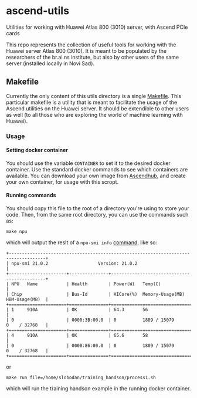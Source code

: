 # ascend-utils
Utilities for working with Huawei Atlas 800 (3010) server, with Ascend PCIe cards

This repo represents the collection of useful tools for working with the Huawei server
Atlas 800 (3010). It is meant to be populated by the researchers of the br.ai.ns
institute, but also by other users of the same server (installed locally in Novi Sad).

## Makefile
Currently the only content of this utils directory is a single [Makefile](https://opensource.com/article/18/8/what-how-makefile).
This particular makefile is a utility that is meant to facilitate the usage of the
Ascend utilities on the Huawei server. It should be extendible to other users as well
(to all those who are exploring the world of machine learning with Huawei).

### Usage

#### Setting docker container
You should use the variable `CONTAINER` to set it to the desired docker container.
Use the standard docker commands to see which containers are available. You can download
your own image from [Ascendhub](https://ascendhub.huawei.com/#/index), and create your own container, for usage with this scropt.

#### Running commands
You should copy this file to the root of a directory you're using to store your code.
Then, from the same root directory, you can use the commands such as:

```
make npu
```
which will output the reslt of a `npu-smi info` [command](https://support.huawei.com/enterprise/en/doc/EDOC1100133280/52956c41/npu-smi-commands), like so:
```
+------------------------------------------------------------------------------------+
| npu-smi 21.0.2                   Version: 21.0.2                                   |
+----------------------+---------------+---------------------------------------------+
| NPU   Name           | Health        | Power(W)   Temp(C)                          |
| Chip                 | Bus-Id        | AICore(%)  Memory-Usage(MB)  HBM-Usage(MB)  |
+======================+===============+=============================================+
| 1     910A           | OK            | 64.3       56                               |
| 0                    | 0000:3B:00.0  | 0          1809 / 15079      0    / 32768   |
+======================+===============+=============================================+
| 4     910A           | OK            | 65.6       58                               |
| 0                    | 0000:86:00.0  | 0          1809 / 15079      0    / 32768   |
+======================+===============+=============================================+
```

or

```
make run file=/home/slobodan/training_handson/process1.sh
```
which will run the training handson example in the running docker container.
